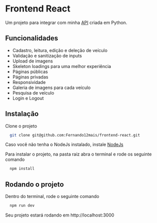 
# Frontend React

Um projeto para integrar com minha [API](https://github.com/Fernando12mais/vehicles/tree/main) criada em Python.




## Funcionalidades

- Cadastro, leitura, edição e deleção de veículo
- Validação e sanitização de inputs
- Upload de imagens
- Skeleton loadings para uma melhor experiência
- Páginas públicas
- Páginas privadas
- Responsividade
- Galeria de imagens para cada veículo
- Pesquisa de veículo
- Login e Logout




## Instalação
Clone o projeto



```bash
  git clone git@github.com:Fernando12mais/frontend-react.git

```
Caso você não tenha o NodeJs instalado, instale [NodeJs](https://nodejs.org/en)

Para instalar o projeto, na pasta raiz abra o terminal e rode os seguinte comando

```bash
  npm install 
```

## Rodando o projeto

Dentro do terminal, rode o seguinte comando

```bash
  npm run dev 

```


Seu projeto estará rodando em http://localhost:3000
    
